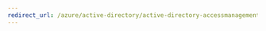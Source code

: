 ```yaml
---
redirect_url: /azure/active-directory/active-directory-accessmanagement-self-service-group-management
---
```

